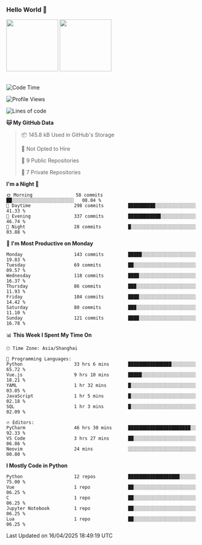 ### Hello World 👋
<img align="" height="137px" src="https://github-readme-stats.vercel.app/api?username=myhMARS&hide_title=true&hide_border=true&show_icons=trueline_height=21&text_color=000&icon_color=000&bg_color=0,ea6161,ffc64d,fffc4d,52fa5a&theme=graywhite" /> </div>
<img align="" height="137px" src="https://github-readme-stats-git-masterrstaa-rickstaa.vercel.app/api/top-langs/?username=myhMARS&hide_title=true&hide_border=true&layout=compact&langs_count=6&text_color=000&icon_color=fff&bg_color=0,52fa5a,4dfcff,c64dff&theme=graywhite" /><br><br>

<!--START_SECTION:waka-->
![Code Time](http://img.shields.io/badge/Code%20Time-562%20hrs-blue)

![Profile Views](http://img.shields.io/badge/Profile%20Views-0-blue)

![Lines of code](https://img.shields.io/badge/From%20Hello%20World%20I%27ve%20Written-438.1%20thousand%20lines%20of%20code-blue)

**🐱 My GitHub Data** 

> 📦 145.8 kB Used in GitHub's Storage 
 > 
> 🚫 Not Opted to Hire
 > 
> 📜 9 Public Repositories 
 > 
> 🔑 7 Private Repositories 
 > 
**I'm a Night 🦉** 

```text
🌞 Morning                58 commits          ██░░░░░░░░░░░░░░░░░░░░░░░   08.04 % 
🌆 Daytime                298 commits         ██████████░░░░░░░░░░░░░░░   41.33 % 
🌃 Evening                337 commits         ████████████░░░░░░░░░░░░░   46.74 % 
🌙 Night                  28 commits          █░░░░░░░░░░░░░░░░░░░░░░░░   03.88 % 
```
📅 **I'm Most Productive on Monday** 

```text
Monday                   143 commits         █████░░░░░░░░░░░░░░░░░░░░   19.83 % 
Tuesday                  69 commits          ██░░░░░░░░░░░░░░░░░░░░░░░   09.57 % 
Wednesday                118 commits         ████░░░░░░░░░░░░░░░░░░░░░   16.37 % 
Thursday                 86 commits          ███░░░░░░░░░░░░░░░░░░░░░░   11.93 % 
Friday                   104 commits         ████░░░░░░░░░░░░░░░░░░░░░   14.42 % 
Saturday                 80 commits          ███░░░░░░░░░░░░░░░░░░░░░░   11.10 % 
Sunday                   121 commits         ████░░░░░░░░░░░░░░░░░░░░░   16.78 % 
```


📊 **This Week I Spent My Time On** 

```text
🕑︎ Time Zone: Asia/Shanghai

💬 Programming Languages: 
Python                   33 hrs 6 mins       ████████████████░░░░░░░░░   65.72 % 
Vue.js                   9 hrs 10 mins       █████░░░░░░░░░░░░░░░░░░░░   18.21 % 
YAML                     1 hr 32 mins        █░░░░░░░░░░░░░░░░░░░░░░░░   03.05 % 
JavaScript               1 hr 5 mins         █░░░░░░░░░░░░░░░░░░░░░░░░   02.18 % 
SQL                      1 hr 3 mins         █░░░░░░░░░░░░░░░░░░░░░░░░   02.09 % 

🔥 Editors: 
PyCharm                  46 hrs 30 mins      ███████████████████████░░   92.33 % 
VS Code                  3 hrs 27 mins       ██░░░░░░░░░░░░░░░░░░░░░░░   06.86 % 
Neovim                   24 mins             ░░░░░░░░░░░░░░░░░░░░░░░░░   00.80 % 
```

**I Mostly Code in Python** 

```text
Python                   12 repos            ███████████████████░░░░░░   75.00 % 
Vue                      1 repo              ██░░░░░░░░░░░░░░░░░░░░░░░   06.25 % 
C                        1 repo              ██░░░░░░░░░░░░░░░░░░░░░░░   06.25 % 
Jupyter Notebook         1 repo              ██░░░░░░░░░░░░░░░░░░░░░░░   06.25 % 
Lua                      1 repo              ██░░░░░░░░░░░░░░░░░░░░░░░   06.25 % 
```




 Last Updated on 16/04/2025 18:49:19 UTC
<!--END_SECTION:waka-->

<!--
**myhMARS/myhMARS** is a ✨ _special_ ✨ repository because its `README.md` (this file) appears on your GitHub profile.

Here are some ideas to get you started:

- 🔭 I’m currently working on ...
- 🌱 I’m currently learning ...
- 👯 I’m looking to collaborate on ...
- 🤔 I’m looking for help with ...
- 💬 Ask me about ...
- 📫 How to reach me: ...
- 😄 Pronouns: ...
- ⚡ Fun fact: ...
-->
